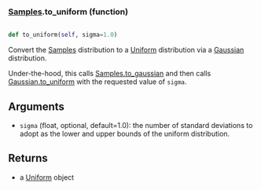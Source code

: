 ### [Samples](Samples.md).to_uniform (function)


```py

def to_uniform(self, sigma=1.0)

```



Convert the [Samples](Samples.md) distribution to a [Uniform](Uniform.md) distribution via
a [Gaussian](Gaussian.md) distribution.

Under-the-hood, this calls [Samples.to_gaussian](Samples.to_gaussian.md) and then calls
[Gaussian.to_uniform](Gaussian.to_uniform.md) with the requested value of `sigma`.

Arguments
-----------
* `sigma` (float, optional, default=1.0): the number of standard deviations
    to adopt as the lower and upper bounds of the uniform distribution.

Returns
--------
* a [Uniform](Uniform.md) object

